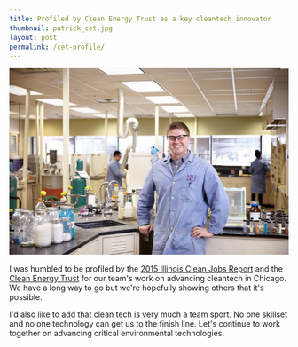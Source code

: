 ```yaml
---
title: Profiled by Clean Energy Trust as a key cleantech innovator
thumbnail: patrick_cet.jpg
layout: post
permalink: /cet-profile/
---
```


![](/assets/2015-04-15-cet-profile/patrick_cet.jpg)

I was humbled to be profiled by the [2015 Illinois Clean Jobs Report](https://web.archive.org/web/20150908153555/http://www.cleanjobsillinois.com/2015/) and the [Clean Energy Trust](https://www.builtinchicago.org/2015/04/15/northwestern-born-startups-score-half-available-funding-clean-energy-challenge) for our team's work on advancing cleantech in Chicago. We have a long way to go but we're hopefully showing others that it's possible.

I'd also like to add that clean tech is very much a team sport. No one skillset and no one technology can get us to the finish line. Let's continue to work together on advancing critical environmental technologies.
